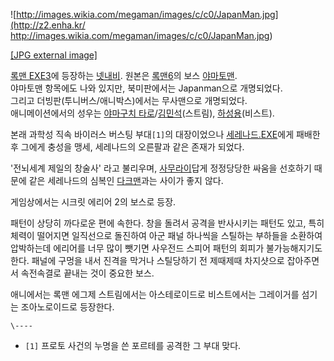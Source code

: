 ![http://images.wikia.com/megaman/images/c/c0/JapanMan.jpg](http://z2.enha.kr/
http://images.wikia.com/megaman/images/c/c0/JapanMan.jpg)

[[JPG external
image]](http://images.wikia.com/megaman/images/c/c0/JapanMan.jpg)

  
[록맨 EXE3](%EB%A1%9D%EB%A7%A8%20EXE3.md)에 등장하는 [넷내비](%EB%84%B7%20%EB%82%B4%EB%B9%84.md). 원본은 [록맨6](%EB%A1%9D%EB%A7%A8%206.md)의 보스
[야마토맨](%EC%95%BC%EB%A7%88%ED%86%A0%EB%A7%A8.md).  
야마토맨 항목에도 나와 있지만, 북미판에서는 Japanman으로 개명되었다.  
그리고 더빙판(투니버스/애니박스)에서는 무사맨으로 개명되었다.  
애니메이션에서의 성우는 [야마구치 타로](%EC%95%BC%EB%A7%88%EA%B5%AC%EC%B9%98%20%ED%83%80%EB%A1%9C.md)/[김민석](%EA%B9%80%EB%AF%BC%EC%84%9D.md)(스트림),
[하성용](%ED%95%98%EC%84%B1%EC%9A%A9.md)(비스트).

본래 과학성 직속 바이러스 버스팅 부대`[1]`의 대장이었으나
[세레나드.EXE](%EC%84%B8%EB%A0%88%EB%82%98%EB%93%9C.EXE.md)에게 패배한 후 그에게 충성을 맹세,
세레나드의 오른팔과 같은 존재가 되었다.

'전뇌세계 제일의 창술사' 라고 불리우며, [사무라이](%EC%82%AC%EB%AC%B4%EB%9D%BC%EC%9D%B4.md)답게
정정당당한 싸움을 선호하기 때문에 같은 세레나드의 심복인 [다크맨](%EB%8B%A4%ED%81%AC%EB%A7%A8.EXE.md)과는
사이가 좋지 않다.

게임상에서는 시크릿 에리어 2의 보스로 등장.

패턴이 상당히 까다로운 편에 속한다. 창을 돌려서 공격을 반사시키는 패턴도 있고, 특히 체력이 떨어지면 일직선으로 돌진하여 아군 패널
하나씩을 스틸하는 부하들을 소환하여 압박하는데 에리어를 너무 많이 뺏기면 사우전드 스피어 패턴의 회피가 불가능해지기도 한다. 패널에 구멍을
내서 진격을 막거나 스틸당하기 전 제때제때 차지샷으로 잡아주면서 속전속결로 끝내는 것이 중요한 보스.

애니에서는 록맨 에그제 스트림에서는 아스테로이드로 비스트에서는 그레이거를 섬기는 조아노로이드로 등장한다.

`\----`

  * `[1]` 프로토 사건의 누명을 쓴 포르테를 공격한 그 부대 맞다.

